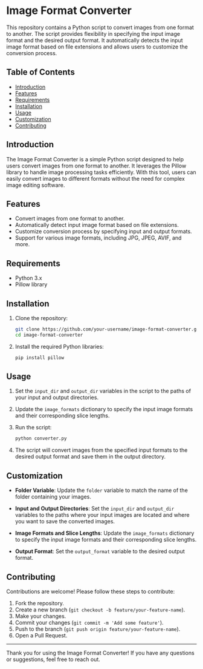 # Image Format Converter

This repository contains a Python script to convert images from one format to another. The script provides flexibility in specifying the input image format and the desired output format. It automatically detects the input image format based on file extensions and allows users to customize the conversion process.

## Table of Contents

- [Introduction](#introduction)
- [Features](#features)
- [Requirements](#requirements)
- [Installation](#installation)
- [Usage](#usage)
- [Customization](#customization)
- [Contributing](#contributing)

## Introduction

The Image Format Converter is a simple Python script designed to help users convert images from one format to another. It leverages the Pillow library to handle image processing tasks efficiently. With this tool, users can easily convert images to different formats without the need for complex image editing software.

## Features

- Convert images from one format to another.
- Automatically detect input image format based on file extensions.
- Customize conversion process by specifying input and output formats.
- Support for various image formats, including JPG, JPEG, AVIF, and more.

## Requirements

- Python 3.x
- Pillow library

## Installation

1. Clone the repository:

    ```bash
    git clone https://github.com/your-username/image-format-converter.git
    cd image-format-converter
    ```

2. Install the required Python libraries:

    ```bash
    pip install pillow
    ```

## Usage

1. Set the `input_dir` and `output_dir` variables in the script to the paths of your input and output directories.

2. Update the `image_formats` dictionary to specify the input image formats and their corresponding slice lengths.

3. Run the script:

    ```bash
    python converter.py
    ```

4. The script will convert images from the specified input formats to the desired output format and save them in the output directory.

## Customization

- **Folder Variable**: Update the `folder` variable to match the name of the folder containing your images.

- **Input and Output Directories**: Set the `input_dir` and `output_dir` variables to the paths where your input images are located and where you want to save the converted images.

- **Image Formats and Slice Lengths**: Update the `image_formats` dictionary to specify the input image formats and their corresponding slice lengths.

- **Output Format**: Set the `output_format` variable to the desired output format.

## Contributing

Contributions are welcome! Please follow these steps to contribute:

1. Fork the repository.
2. Create a new branch (`git checkout -b feature/your-feature-name`).
3. Make your changes.
4. Commit your changes (`git commit -m 'Add some feature'`).
5. Push to the branch (`git push origin feature/your-feature-name`).
6. Open a Pull Request.


---

Thank you for using the Image Format Converter! If you have any questions or suggestions, feel free to reach out.

